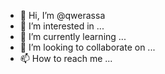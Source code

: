 - 👋 Hi, I’m @qwerassa
- 👀 I’m interested in ...
- 🌱 I’m currently learning ...
- 💞️ I’m looking to collaborate on ...
- 📫 How to reach me ...

<!---
qwerassa/qwerassa is a ✨ special ✨ repository because its `README.md` (this file) appears on your GitHub profile.
You can click the Preview link to take a look at your changes.
--->
